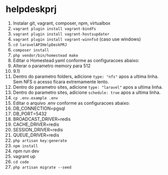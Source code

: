 # helpdeskprj

1. Instalar git, vagrant, composer, npm, virtualbox
2. `vagrant plugin install vagrant-bindfs`
3. `vagrant plugin install vagrant-hostsupdater`
4. `vagrant plugin install vagrant-winnfsd` (caso use windows)
5. `cd laravelAPIHelpDeskPRJ`
6. `composer install`
7. `php vendor/bin/homestead make`
8. Editar o Homestead.yaml conforme as configuracoes abaixo:
9. Alterar o parametro memory para 512
9. 9.1)
10. Dentro do parametro folders, adicione `type: "nfs"` apos a ultima linha. Sem NFS o acesso ficara extremamente lento.
11. Dentro do parametro sites, adicione `type: "laravel"` apos a ultima linha.
12. Dentro do parametro sites, adicione `schedule: true` apos a ultima linha.
13. `cp .env.example .env`
14. Editar o arquivo .env conforme as configuracoes abaixo:
15. DB_CONNECTION=pgsql
16. DB_PORT=5432
17. BROADCAST_DRIVER=redis
18. CACHE_DRIVER=redis
19. SESSION_DRIVER=redis
20. QUEUE_DRIVER=redis
21. `php artisan key:generate`
22. `npm install`
23. npm run dev
24. vagrant up
25. `cd code`
26. `php artisan migrate --seed`
